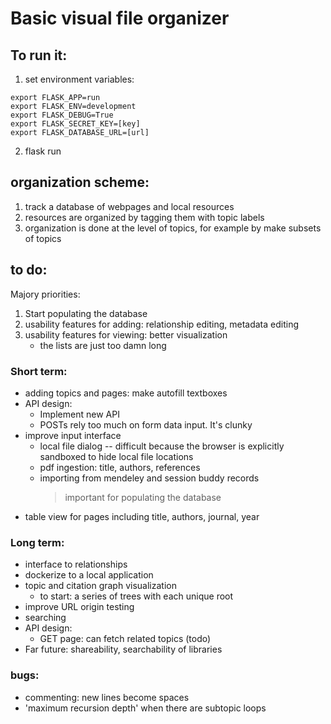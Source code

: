 # Basic visual file organizer

## To run it:
1. set environment variables:
```
export FLASK_APP=run
export FLASK_ENV=development
export FLASK_DEBUG=True
export FLASK_SECRET_KEY=[key]
export FLASK_DATABASE_URL=[url]
```
2. flask run


## organization scheme:
1. track a database of webpages and local resources
2. resources are organized by tagging them with topic labels
3. organization is done at the level of topics, for example by make subsets of topics


## to do:
Majory priorities:
1. Start populating the database
2. usability features for adding: relationship editing, metadata editing
3. usability features for viewing: better visualization
    - the lists are just too damn long

### Short term:
- adding topics and pages: make autofill textboxes
- API design:
    * Implement new API
    * POSTs rely too much on form data input. It's clunky
- improve input interface
    * local file dialog -- difficult because the browser is explicitly sandboxed to hide local file locations
    * pdf ingestion: title, authors, references
    * importing from mendeley and session buddy records
        > important for populating the database
- table view for pages including title, authors, journal, year


### Long term:
- interface to relationships
- dockerize to a local application
- topic and citation graph visualization
    - to start: a series of trees with each unique root
- improve URL origin testing
- searching
- API design:
    * GET page: can fetch related topics (todo)
- Far future: shareability, searchability of libraries

### bugs:
- commenting: new lines become spaces
- 'maximum recursion depth' when there are subtopic loops

